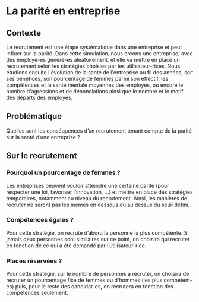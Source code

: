 # La parité en entreprise

## Contexte

Le recrutement est une étape systématique dans une entreprise et peut influer sur la parité. Dans cette simulation, nous créons une entreprise, avec des employé-es généré-es aléatoirement, et elle va mettre en place un recrutement selon les stratégies choisies par les utilisateur-rices. Nous étudions ensuite l'évolution de la santé de l'entreprise au fil des années, soit ses bénéfices, son pourcentage de femmes parmi son effectif, les compétences et la santé mentale moyennes des employés, ou encore le nombre d'agressions et de dénonciations ainsi que le nombre et le motif des départs des employés.

## Problématique

Quelles sont les conséquences d’un recrutement tenant compte de la parité sur la santé d’une entreprise ?


## Sur le recrutement

### Pourquoi un pourcentage de femmes ?
Les entreprises peuvent vouloir atteindre une certaine parité (pour respecter une loi, favoriser l’innovation, ...) et mettre en place des stratégies temporaires, notamment au niveau du recrutement. Ainsi, les manières de recruter ne seront pas les mêmes en dessous ou au dessus du seuil défini.

### Compétences égales ?
Pour cette stratégie, on recrute d’abord la personne la plus compétente. Si jamais deux personnes sont similaires sur ce point, on choisira qui recruter en fonction de ce qui a été demandé par l’utilisateur-rice.

### Places réservées ?
Pour cette stratégie, sur le nombre de personnes à recruter, on choisira de recruter un pourcentage fixe de femmes ou d'hommes (les plus compétent-es) puis, pour le reste des candidat-es, on recrutera en fonction des compétences seulement.
